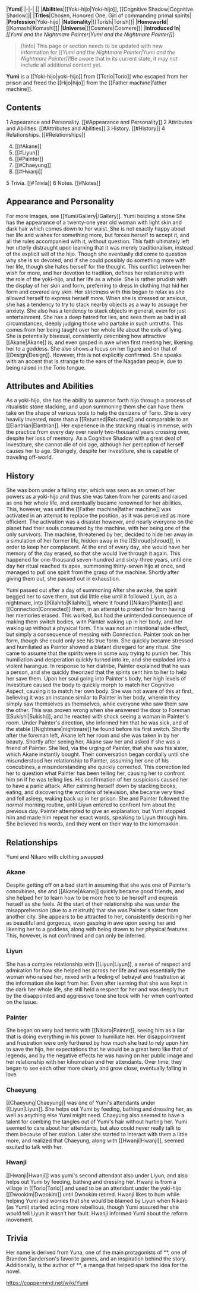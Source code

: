 |**Yumi**|
|-|-|
||
|**Abilities**|[[Yoki-hijo\|Yoki-hijo]], [[Cognitive Shadow\|Cognitive Shadow]]|
|**Titles**|Chosen, Honored One, Girl of commanding primal spirits|
|**Profession**|Yoki-hijo|
|**Nationality**|[[Torish\|Torish]]|
|**Homeworld**|[[Komashi\|Komashi]]|
|**Universe**|[[Cosmere\|Cosmere]]|
|**Introduced In**|*[[Yumi and the Nightmare Painter\|Yumi and the Nightmare Painter]]*|

> [!info] This page or section needs to be updated with new information for *[[Yumi and the Nightmare Painter\|Yumi and the Nightmare Painter]]*!Be aware that in its current state, it may not include all additional content yet.

**Yumi** is a [[Yoki-hijo\|yoki-hijo]] from [[Torio\|Torio]] who escaped from her prison and freed the [[Hijo\|hijo]] from the [[Father machine\|father machine]].

## Contents

1 Appearance and Personality. [[#Appearance and Personality]] 
2 Attributes and Abilities. [[#Attributes and Abilities]] 
3 History. [[#History]] 
4 Relationships. [[#Relationships]] 

4. [[#Akane]] 
4. [[#Liyun]] 
4. [[#Painter]] 
4. [[#Chaeyung]] 
4. [[#Hwanji]] 


5 Trivia. [[#Trivia]] 
6 Notes. [[#Notes]] 


## Appearance and Personality
For more images, see [[Yumi/Gallery\|/Gallery]].
  Yumi holding a stone
She has the appearance of a twenty-one year old woman with light skin and dark hair which comes down to her waist.
She is not exactly happy about her life and wishes for something more, but forces herself to accept it, and all the rules accompanied with it, without question. This faith ultimately left her utterly distraught upon learning that it was merely traditionalism, instead of the explicit will of the hijo. Though she eventually did come to question why she is so devoted, and if she could possibly do something more with her life, though she hates herself for the thought. This conflict between her wish for more, and her devotion to tradition, defines her relationship with the role of the yoki-hijo, and her life as a whole.
She is rather prudish with the display of her skin and form, preferring to dress in clothing that hid her form and covered any skin. Her strictness with this began to relax as she allowed herself to express herself more.
When she is stressed or anxious, she has a tendency to try to stack nearby objects as a way to assuage her anxiety. She also has a tendency to stack objects in general, even for just entertainment.
She has a deep hatred for lies, and sees them as bad in all circumstances, deeply judging those who partake in such untruths. This comes from her being taught over her whole life about the evils of lying.
She is potentially bisexual, consistently describing how attractive [[Akane\|Akane]] is, and even gasped in awe when first meeting her, likening her to a goddess. She also shows a focus on her figure and on that of [[Design\|Design]]. However, this is not explicitly confirmed.
She speaks with an accent that is strange to the ears of the Nagadan people, due to being raised in the Torio tongue.

## Attributes and Abilities
As a yoki-hijo, she has the ability to summon forth hijo through a process of ritualistic stone stacking, and upon summoning them she can have them take on the shape of various tools to help the denizens of Torio. She is very heavily Invested, more than a [[Returned\|Returned]] and comparable to an [[Elantrian\|Elantrian]].
Her experience in the stacking ritual is immense, with the practice from every day over nearly two-thousand years crossing over, despite her loss of memory.
As a Cognitive Shadow with a great deal of Investiture, she cannot die of old age, although her perception of herself causes her to age. Strangely, despite her Investiture, she is capable of traveling off-world.

## History
She was born under a falling star, which was seen as an omen of her powers as a yoki-hijo and thus she was taken from her parents and raised as one her whole life, and eventually became renowned for her abilities. This, however, was until the [[Father machine\|father machine]] was activated in an attempt to replace the position, as it was perceived as more efficient. The activation was a disaster however, and nearly everyone on the planet had their souls consumed by the machine, with her being one of the only survivors.
The machine, threatened by her, decided to hide her away in a simulation of her former life, hidden away in the [[Shroud\|shroud]], in order to keep her complacent. At the end of every day, she would have her memory of the day erased, so that she would live through it again. This happened for one-thousand seven-hundred and sixty-three years, until one day her ritual reached its apex, summoning thirty-seven hijo at once, and managed to pull one spirit from the grasp of the machine. Shortly after giving them out, she passed out in exhaustion.

  Yumi passed out after a day of summoning
After she awoke, the spirit begged her to save them, but did little else until it followed Liyun, as a nightmare, into [[Kilahito\|Kilahito]], where it found [[Nikaro\|Painter]] and [[Connection\|Connected]] them, in an attempt to protect her from having her memories erased. This worked, but had the unintended consequence of making them switch bodies, with Painter waking up in her body, and her waking up without a physical form. This was not an intentional side-effect, but simply a consequence of messing with Connection.
Painter took on her form, though she could only see his true form. She quickly became stressed and humiliated as Painter showed a blatant disregard for any ritual. She came to assume that the spirits were in some way trying to punish her. This humiliation and desperation quickly turned into ire, and she exploded into a violent harangue. In response to her diatribe, Painter explained that he was a person, and she quickly theorized that the spirits sent him to her to help her save them.
Upon her soul going into Painter's body, her high levels of Investiture caused the body to quickly morph to match her Cognitive Aspect, causing it to match her own body. She was not aware of this at first, believing it was an instance similar to Painter in her body, wherein they simply saw themselves as themselves, while everyone who saw them saw the other. This was proven wrong when she answered the door to Foreman [[Sukishi\|Sukishi]], and he reacted with shock seeing a woman in Painter's room. Under Painter's direction, she informed him that he was sick, and of the stable [[Nightmare\|nightmare]] he found before his first switch.
Shortly after the foreman left, Akane left her room and she was taken in by her beauty. Shortly after seeing her, Akane saw her and asked if she was a friend of Painter. She lied, via the urging of Painter, that she was his sister, which Akane instantly bought. Their conversation began cordially until she misunderstood her relationship to Painter, assuming her one of his concubines, a misunderstanding she quickly corrected. This correction led her to question what Painter has been telling her, causing her to confront him on if he was telling lies. His confirmation of her suspicions caused her to have a panic attack.
After calming herself down by stacking books, eating, and discovering the wonders of television, she became very tired and fell asleep, waking back up in her prison. She and Painter followed the normal morning routine, until Liyun entered to confront him about the previous day. Painter attempted to give an explanation, but Yumi stopped him and made him repeat her exact words, speaking to Liyun through him. She believed his words, and they went on their way to the kimomakkin.

## Relationships
  Yumi and Nikaro with clothing swapped
### Akane
Despite getting off on a bad start in assuming that she was one of Painter's concubines, she and [[Akane\|Akane]] quickly became good friends, and she helped her to learn how to be more free to be herself and express herself as she feels. At the start of their relationship she was under the misapprehension (due to a mistruth) that she was Painter's sister from another city.
She appears to be attracted to her, consistently describing her as beautiful and gorgeous, even gasping in awe upon seeing her and likening her to a goddess, along with being drawn to her physical features. This, however, is not confirmed and can only be inferred.

### Liyun
She has a complex relationship with [[Liyun\|Liyun]], a sense of respect and admiration for how she helped her across her life and was essentially the woman who raised her, mixed with a feeling of betrayal and frustration at the information she kept from her. Even after learning that she was kept in the dark her whole life, she still held a respect for her and was deeply hurt by the disappointed and aggressive tone she took with her when confronted on the issue.

### Painter
She began on very bad terms with [[Nikaro\|Painter]], seeing him as a liar that is doing everything in his power to humiliate her. Her disappointment and frustration were only furthered by how much she had to rely upon him to save the hijo, her expectations that he would be a great hero like that of legends, and by the negative effects he was having on her public image and her relationship with her kihomaban and her attendants.
Over time, they began to see each other more clearly and grow close, eventually falling in love.

### Chaeyung
[[Chaeyung\|Chaeyung]] was one of Yumi's attendants under [[Liyun\|Liyun]]. She helps out Yumi by feeding, bathing and dressing her, as well as anything else Yumi might need. Chaeyung also seemed to have a talent for combing the tangles out of Yumi's hair without hurting her. Yumi seemed to care about her attendants, but also could never really talk to them because of her station. Later she started to interact with them a little more, and realized that Chaeyung, along with [[Hwanji\|Hwanji]], seemed excited to talk with her.

### Hwanji
[[Hwanji\|Hwanji]] was yumi's second attendant also under Liyun, and also helps out Yumi by feeding, bathing and dressing her. Hwanji is from a village in [[Torio\|Torio]] and used to be an attendant under the yoki-hijo [[Dwookim\|Dwookim]] until Dwookim retired. Hwanji likes to hum while helping Yumi and worries that she would be blamed by Liyun when Nikaro (as Yumi) started acting more rebellious, though Yumi assured her she would tell Liyun it wasn't her fault. Hwanji informed Yumi about the reform movement.

## Trivia
Her name is derived from Yuna, one of the main protagonists of **, one of Brandon Sanderson's favorite games, and an inspiration behind the story. Additionally,  is the author of **, a manga that helped spark the idea for the novel.


https://coppermind.net/wiki/Yumi